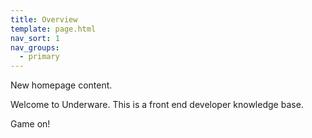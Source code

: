 ```yaml
---
title: Overview
template: page.html
nav_sort: 1
nav_groups:
  - primary
---
```


New homepage content.

Welcome to Underware. This is a front end developer knowledge base.

Game on!
